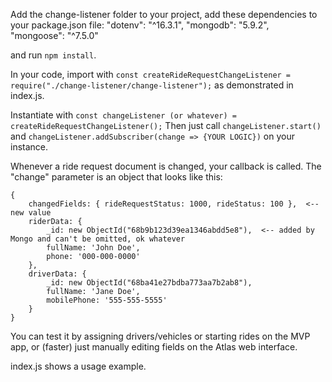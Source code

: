 Add the change-listener folder to your project, add these dependencies to your package.json file:
"dotenv": "^16.3.1",
"mongodb": "5.9.2",
"mongoose": "^7.5.0"

and run `npm install`.
        
In your code, import with
`const createRideRequestChangeListener = require("./change-listener/change-listener");`
as demonstrated in index.js.

Instantiate with `const changeListener (or whatever) = createRideRequestChangeListener();`
Then just call `changeListener.start()` and `changeListener.addSubscriber(change => {YOUR LOGIC})` on your instance.

Whenever a ride request document is changed, your callback is called.
The "change" parameter is an object that looks like this:
```
{
    changedFields: { rideRequestStatus: 1000, rideStatus: 100 },  <-- new value
    riderData: {
        _id: new ObjectId("68b9b123d39ea1346abdd5e8"),  <-- added by Mongo and can't be omitted, ok whatever
        fullName: 'John Doe',
        phone: '000-000-0000'
    },
    driverData: {
        _id: new ObjectId("68ba41e27bdba773aa7b2ab8"),
        fullName: 'Jane Doe',
        mobilePhone: '555-555-5555'
    }
}
```

You can test it by assigning drivers/vehicles or starting rides on the MVP app, or (faster) just manually editing fields on the Atlas web interface.

index.js shows a usage example.
